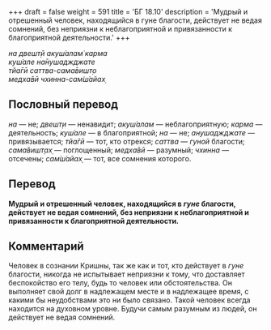 +++
draft = false
weight = 591
title = 'БГ 18.10'
description = 'Мудрый и отрешенный человек, находящийся в гуне благости, действует не ведая сомнений, без неприязни к неблагоприятной и привязанности к благоприятной деятельности.'
+++

_на двешт̣й акуш́алам̇ карма  
куш́але на̄нушаджджате  
тйа̄гӣ саттва-сама̄вишт̣о  
медха̄вӣ чхинна-сам̇ш́айах̣_

## Пословный перевод

_на_ — не; _двешт̣и_ — ненавидит; _акуш́алам_ — неблагоприятную; _карма_ — деятельность; _куш́але_ — в благоприятной; _на_ — не; _анушаджджате_ — привязывается; _тйа̄гӣ_ — тот, кто отрекся; _саттва_ — _гуной_ благости; _сама̄вишт̣ах̣_ — поглощенный; _медха̄вӣ_ — разумный; _чхинна_ — отсечены; _сам̇ш́айах̣_ — тот, все сомнения которого.

## Перевод

**Мудрый и отрешенный человек, находящийся в _гуне_ благости, действует не ведая сомнений, без неприязни к неблагоприятной и привязанности к благоприятной деятельности.**

## Комментарий

Человек в сознании Кришны, так же как и тот, кто действует в _гуне_ благости, никогда не испытывает неприязни к тому, что доставляет беспокойство его телу, будь то человек или обстоятельства. Он выполняет свой долг в надлежащем месте и в надлежащее время, с какими бы неудобствами это ни было связано. Такой человек всегда находится на духовном уровне. Будучи самым разумным из людей, он действует не ведая сомнений.
